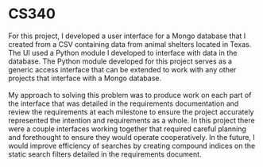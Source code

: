 # CS340
For this project, I developed a user interface for a Mongo database that I created from a CSV containing data from animal shelters located in Texas. The UI used a Python module I developed to interface with data in the database. The Python module developed for this project serves as a generic access interface that can be extended to work with any other projects that interface with a Mongo database.\
\
My approach to solving this problem was to produce work on each part of the interface that was detailed in the requirements documentation and review the requirements at each milestone to ensure the project accurately represented the intention and requirements as a whole. In this project there were a couple interfaces working together that required careful planning and forethought to ensure they would operate cooperatively. In the future, I would improve efficiency of searches by creating compound indices on the static search filters detailed in the requirements document.
